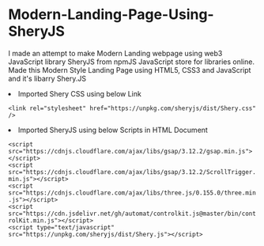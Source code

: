 # Modern-Landing-Page-Using-SheryJS

I made an attempt to make Modern Landing webpage using web3 JavaScript library SheryJS from npmJS JavaScript store for libraries online.<br>
Made this Modern Style Landing Page using HTML5, CSS3 and JavaScript and it's libarry Shery.JS <br>

<li>Imported Shery CSS using below Link</li>

`<link rel="stylesheet" href="https://unpkg.com/sheryjs/dist/Shery.css" />`

<li>Imported SheryJS using below Scripts in HTML Document</li>

`<script src="https://cdnjs.cloudflare.com/ajax/libs/gsap/3.12.2/gsap.min.js"></script>`<br>
`<script src="https://cdnjs.cloudflare.com/ajax/libs/gsap/3.12.2/ScrollTrigger.min.js"></script>`<br>
`<script src="https://cdnjs.cloudflare.com/ajax/libs/three.js/0.155.0/three.min.js"></script>`<br>
`<script src="https://cdn.jsdelivr.net/gh/automat/controlkit.js@master/bin/controlKit.min.js"></script>`<br>
`<script type="text/javascript" src="https://unpkg.com/sheryjs/dist/Shery.js"></script>`<br>
